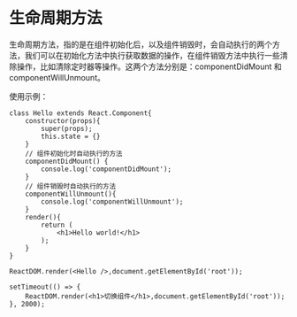 # 生命周期方法

生命周期方法，指的是在组件初始化后，以及组件销毁时，会自动执行的两个方法，我们可以在初始化方法中执行获取数据的操作，在组件销毁方法中执行一些清除操作，比如清除定时器等操作。这两个方法分别是：componentDidMount 和 componentWillUnmount。

使用示例：

```
class Hello extends React.Component{
    constructor(props){
        super(props);
        this.state = {}
    }
    // 组件初始化时自动执行的方法    
    componentDidMount() {
        console.log('componentDidMount');
    }
    // 组件销毁时自动执行的方法
    componentWillUnmount(){
        console.log('componentWillUnmount'); 
    }
    render(){
        return (
            <h1>Hello world!</h1>
        );
    }
}

ReactDOM.render(<Hello />,document.getElementById('root'));

setTimeout(() => {
    ReactDOM.render(<h1>切换组件</h1>,document.getElementById('root')); 
}, 2000);
```